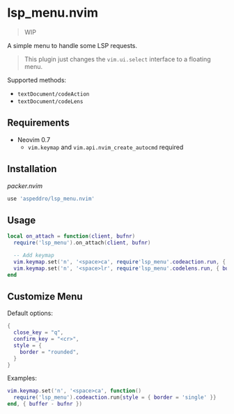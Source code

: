 # lsp_menu.nvim

> WIP

A simple menu to handle some LSP requests.

> This plugin just changes the `vim.ui.select` interface to a floating menu.

Supported methods:

- `textDocument/codeAction`
- `textDocument/codeLens`

## Requirements

- Neovim 0.7
  - `vim.keymap` and `vim.api.nvim_create_autocmd` required

## Installation

*packer.nvim*

```lua
use 'aspeddro/lsp_menu.nvim'
```

## Usage

```lua
local on_attach = function(client, bufnr)
  require('lsp_menu').on_attach(client, bufnr)

  -- Add keymap
  vim.keymap.set('n', '<space>ca', require'lsp_menu'.codeaction.run, { buffer = bufnr })
  vim.keymap.set('n', '<space>lr', require'lsp_menu'.codelens.run, { buffer = bufnr })
end
```

## Customize Menu

Default options:

```lua
{
  close_key = "q",
  confirm_key = "<cr>",
  style = {
    border = "rounded",
  }
}
```

Examples:

```lua
vim.keymap.set('n', '<space>ca', function()
  require('lsp_menu').codeaction.run{style = { border = 'single' }}
end, { buffer - bufnr })
```
